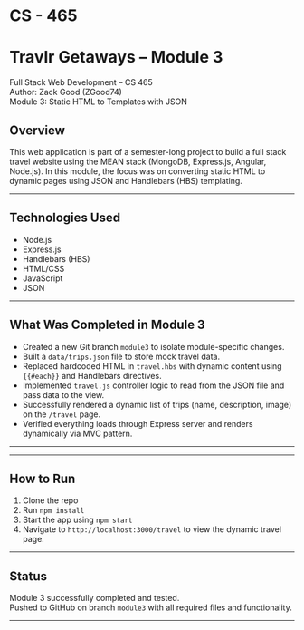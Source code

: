 # CS - 465
# Travlr Getaways – Module 3
Full Stack Web Development – CS 465  
Author: Zack Good (ZGood74)  
Module 3: Static HTML to Templates with JSON  

##  Overview
This web application is part of a semester-long project to build a full stack travel website using the MEAN stack (MongoDB, Express.js, Angular, Node.js). In this module, the focus was on converting static HTML to dynamic pages using JSON and Handlebars (HBS) templating.

---

##  Technologies Used
- Node.js  
- Express.js  
- Handlebars (HBS)  
- HTML/CSS  
- JavaScript  
- JSON  

---

##  What Was Completed in Module 3
- Created a new Git branch `module3` to isolate module-specific changes.
- Built a `data/trips.json` file to store mock travel data.
- Replaced hardcoded HTML in `travel.hbs` with dynamic content using `{{#each}}` and Handlebars directives.
- Implemented `travel.js` controller logic to read from the JSON file and pass data to the view.
- Successfully rendered a dynamic list of trips (name, description, image) on the `/travel` page.
- Verified everything loads through Express server and renders dynamically via MVC pattern.

---


---

##  How to Run
1. Clone the repo  
2. Run `npm install`  
3. Start the app using `npm start`  
4. Navigate to `http://localhost:3000/travel` to view the dynamic travel page.

---

##  Status
 Module 3 successfully completed and tested.  
 Pushed to GitHub on branch `module3` with all required files and functionality.

---



